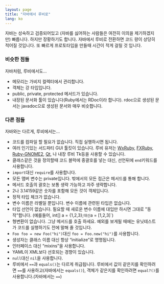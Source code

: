 ```yaml
---
layout: page
title: "자바에서 루비로"
lang: ko
---
```


자바는 성숙하고 검증되어있고 (자바를 싫어하는 사람들은 여전히 이의을
제기하겠지만) 빠릅니다. 하지만 장황하기도 합니다. 자바에서 루비로
전환하면 코드 량이 상당히 적어질 것입니다. 또 빠르게 프로토타입을
만들때 시간이 적게 걸릴 것 입니다.

### 비슷한 점들

자바처럼, 루비에서도...

* 메모리는 가비지 컬렉터에서 관리합니다.
* 객체는 강 타입입니다.
* public, private, protected 메서드가 있습니다.
* 내장된 문서화 툴이 있습니다(Ruby에서는 RDoc이라 합니다). rdoc으로
  생성된 문서는 javadoc으로 생성된 문서와 매우 비슷합니다.

### 다른 점들

자바와는 다르게, 루비에서는...

* 코드를 컴파일 할 필요가 없습니다. 직접 실행하시면 됩니다.
* 여러 인기있는 서드파티 GUI 툴킷이 있습니다. 루비 유저는
  [WxRuby][1], [FXRuby][2], [Ruby-GNOME2][3], [Qt][4], 나
  내장 루비 Tk등을 사용할 수 있습니다.
* 클래스같은 것을 정의할때 코드 블럭에 중괄호를 넣는 대신, 선언뒤에
  `end`키워드를 사용합니다.
* `import`대신 `require`를 사용합니다.
* 모든 맴버 변수는 private입니다. 밖에서의 모든 접근은 메서드를 통해 합니다.
* 메서드 호출의 괄호는 보통 생략 가능하고 자주 생략합니다.
* 2나 3.14159같은 숫자를 포함해 모든 것이 객체입니다.
* 정적 타입 체크가 없습니다.
* 변수 이름은 라벨일 뿐입니다. 변수 이름에 관련된 타입은 없습니다.
* 타입 선언이 없습니다. 필요할 때 새로운 변수 이름에 대입만 하시면 그대로
  "동작"합니다. (예를들어, int[] a = {1,2,3};` 대신 `a = [1,2,3]`)
* 형변환이 없습니다. 그냥 메서드를 호출 하세요. 예외를 보게될 때에는
  유닛테스트가 코드를 실행하기도 전에 말해 줄 것입니다.
* `Foo foo = new Foo("hi")`대신 `foo = Foo.new("hi")`를 사용합니다.
* 생성자는 클래스 이름 대신 항상 “initialize”로 명명됩니다.
* 인터페이스 대신 “mixins”을 사용합니다.
* YAML이 XML보다 선호되는 경향이 있습니다.
* `null`대신 `nil`을 사용합니다.
* 루비에서 `==`과 `equals()`는 다르게 취급됩니다. 루비에서 값이 같은지를
  확인하려면 `==`를 사용하고(자바에서는 `equals()`), 객체가 같은지를 확인하려면
  `equal?()`를 사용합니다.(자바에서는 `==`)



[1]: http://wxruby.rubyforge.org/wiki/wiki.pl
[2]: http://www.fxruby.org/
[3]: http://ruby-gnome2.sourceforge.jp/
[4]: https://github.com/ryanmelt/qtbindings/
